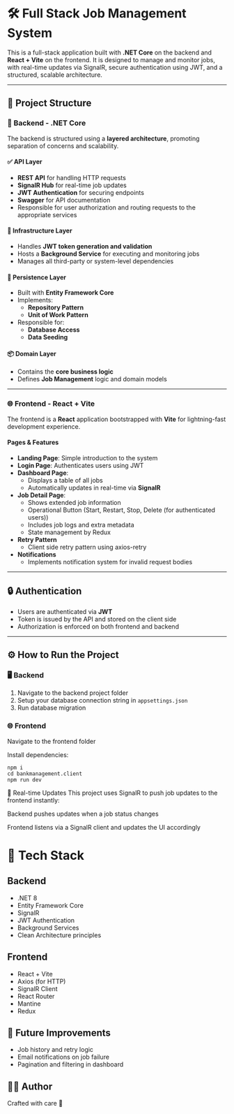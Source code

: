 # 🛠️ Full Stack Job Management System

This is a full-stack application built with **.NET Core** on the backend and **React + Vite** on the frontend. It is designed to manage and monitor jobs, with real-time updates via SignalR, secure authentication using JWT, and a structured, scalable architecture.

---

## 📂 Project Structure

### 🔧 Backend - .NET Core

The backend is structured using a **layered architecture**, promoting separation of concerns and scalability.

#### ✅ API Layer
- **REST API** for handling HTTP requests
- **SignalR Hub** for real-time job updates
- **JWT Authentication** for securing endpoints
- **Swagger** for API documentation
- Responsible for user authorization and routing requests to the appropriate services

#### 🧱 Infrastructure Layer
- Handles **JWT token generation and validation**
- Hosts a **Background Service** for executing and monitoring jobs
- Manages all third-party or system-level dependencies

#### 💾 Persistence Layer
- Built with **Entity Framework Core**
- Implements:
  - **Repository Pattern**
  - **Unit of Work Pattern**
- Responsible for:
  - **Database Access**
  - **Data Seeding**

#### 📦 Domain Layer
- Contains the **core business logic**
- Defines **Job Management** logic and domain models

---

### 🌐 Frontend - React + Vite

The frontend is a **React** application bootstrapped with **Vite** for lightning-fast development experience.

#### Pages & Features

- **Landing Page**: Simple introduction to the system
- **Login Page**: Authenticates users using JWT
- **Dashboard Page**: 
  - Displays a table of all jobs
  - Automatically updates in real-time via **SignalR**
- **Job Detail Page**:
  - Shows extended job information
  - Operational Button (Start, Restart, Stop, Delete (for authenticated users))
  - Includes job logs and extra metadata
  - State management by Redux
- **Retry Pattern**
  - Client side retry pattern using axios-retry
- **Notifications**
  - Implements notification system for invalid request bodies 
---

## 🔒 Authentication

- Users are authenticated via **JWT**
- Token is issued by the API and stored on the client side
- Authorization is enforced on both frontend and backend

---

## ⚙️ How to Run the Project

### 🖥️ Backend

1. Navigate to the backend project folder
2. Setup your database connection string in `appsettings.json`
3. Run database migration

### 🌐 Frontend
Navigate to the frontend folder

Install dependencies:
```
npm i
cd bankmanagement.client
npm run dev
```

📡 Real-time Updates
This project uses SignalR to push job updates to the frontend instantly:

Backend pushes updates when a job status changes

Frontend listens via a SignalR client and updates the UI accordingly

# 🧪 Tech Stack
## Backend
- .NET 8
- Entity Framework Core
- SignalR
- JWT Authentication
- Background Services
- Clean Architecture principles

## Frontend
- React + Vite
- Axios (for HTTP)
- SignalR Client
- React Router
- Mantine
- Redux

## 🧠 Future Improvements

* Job history and retry logic
* Email notifications on job failure
* Pagination and filtering in dashboard

## 👨‍💻 Author
Crafted with care 💜
